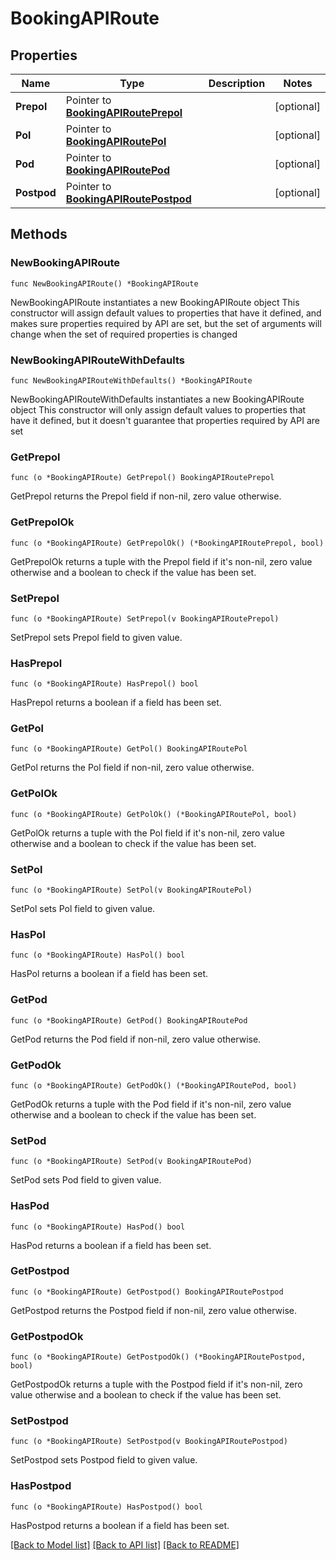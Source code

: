 # BookingAPIRoute

## Properties

Name | Type | Description | Notes
------------ | ------------- | ------------- | -------------
**Prepol** | Pointer to [**BookingAPIRoutePrepol**](BookingAPIRoutePrepol.md) |  | [optional] 
**Pol** | Pointer to [**BookingAPIRoutePol**](BookingAPIRoutePol.md) |  | [optional] 
**Pod** | Pointer to [**BookingAPIRoutePod**](BookingAPIRoutePod.md) |  | [optional] 
**Postpod** | Pointer to [**BookingAPIRoutePostpod**](BookingAPIRoutePostpod.md) |  | [optional] 

## Methods

### NewBookingAPIRoute

`func NewBookingAPIRoute() *BookingAPIRoute`

NewBookingAPIRoute instantiates a new BookingAPIRoute object
This constructor will assign default values to properties that have it defined,
and makes sure properties required by API are set, but the set of arguments
will change when the set of required properties is changed

### NewBookingAPIRouteWithDefaults

`func NewBookingAPIRouteWithDefaults() *BookingAPIRoute`

NewBookingAPIRouteWithDefaults instantiates a new BookingAPIRoute object
This constructor will only assign default values to properties that have it defined,
but it doesn't guarantee that properties required by API are set

### GetPrepol

`func (o *BookingAPIRoute) GetPrepol() BookingAPIRoutePrepol`

GetPrepol returns the Prepol field if non-nil, zero value otherwise.

### GetPrepolOk

`func (o *BookingAPIRoute) GetPrepolOk() (*BookingAPIRoutePrepol, bool)`

GetPrepolOk returns a tuple with the Prepol field if it's non-nil, zero value otherwise
and a boolean to check if the value has been set.

### SetPrepol

`func (o *BookingAPIRoute) SetPrepol(v BookingAPIRoutePrepol)`

SetPrepol sets Prepol field to given value.

### HasPrepol

`func (o *BookingAPIRoute) HasPrepol() bool`

HasPrepol returns a boolean if a field has been set.

### GetPol

`func (o *BookingAPIRoute) GetPol() BookingAPIRoutePol`

GetPol returns the Pol field if non-nil, zero value otherwise.

### GetPolOk

`func (o *BookingAPIRoute) GetPolOk() (*BookingAPIRoutePol, bool)`

GetPolOk returns a tuple with the Pol field if it's non-nil, zero value otherwise
and a boolean to check if the value has been set.

### SetPol

`func (o *BookingAPIRoute) SetPol(v BookingAPIRoutePol)`

SetPol sets Pol field to given value.

### HasPol

`func (o *BookingAPIRoute) HasPol() bool`

HasPol returns a boolean if a field has been set.

### GetPod

`func (o *BookingAPIRoute) GetPod() BookingAPIRoutePod`

GetPod returns the Pod field if non-nil, zero value otherwise.

### GetPodOk

`func (o *BookingAPIRoute) GetPodOk() (*BookingAPIRoutePod, bool)`

GetPodOk returns a tuple with the Pod field if it's non-nil, zero value otherwise
and a boolean to check if the value has been set.

### SetPod

`func (o *BookingAPIRoute) SetPod(v BookingAPIRoutePod)`

SetPod sets Pod field to given value.

### HasPod

`func (o *BookingAPIRoute) HasPod() bool`

HasPod returns a boolean if a field has been set.

### GetPostpod

`func (o *BookingAPIRoute) GetPostpod() BookingAPIRoutePostpod`

GetPostpod returns the Postpod field if non-nil, zero value otherwise.

### GetPostpodOk

`func (o *BookingAPIRoute) GetPostpodOk() (*BookingAPIRoutePostpod, bool)`

GetPostpodOk returns a tuple with the Postpod field if it's non-nil, zero value otherwise
and a boolean to check if the value has been set.

### SetPostpod

`func (o *BookingAPIRoute) SetPostpod(v BookingAPIRoutePostpod)`

SetPostpod sets Postpod field to given value.

### HasPostpod

`func (o *BookingAPIRoute) HasPostpod() bool`

HasPostpod returns a boolean if a field has been set.


[[Back to Model list]](../README.md#documentation-for-models) [[Back to API list]](../README.md#documentation-for-api-endpoints) [[Back to README]](../README.md)


